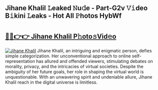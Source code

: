 ## Jihane Khalil 𝙻eaked 𝙽u𝚍e - Part-G2v 𝚅𝚒deo B𝚒kini 𝙻eaks - Hot All 𝙿hotos HybWf

# <h2><a href="http://ld6s0a.urlbe.top/?page=Jihane+Khalil">🔗🔗👉👉 Jihane Khalil P𝚑oto𝚜Vid𝚎o</a></h2>

[![Jihane Khalil](https://i.imgur.com/eBuTRDB.gif)](http://ld6s0a.urlbe.top/?page=Jihane+Khalil)
Jihane Khalil, an intriguing and enigmatic person, defies simple categorization. Her unconventional approach to online self-representation has allured and offended viewers, stimulating debates on morality, privacy, and the intricacies of virtual societies. Despite the ambiguity of her future goals, her role in shaping the virtual world is unquestionable. With an unwavering spirit and undeniable allure, Jihane Khalil reach in the digital universe is limitless.
